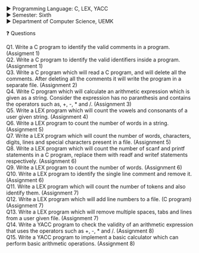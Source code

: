 ▶️ Programming Language: C, LEX, YACC<br />
▶️ Semester: Sixth<br />
▶️ Department of Computer Science, UEMK<br />

❓ Questions

Q1. Write a C program to identify the valid comments in a program. (Assigment 1)<br />
Q2. Write a C program to identify the valid identifiers inside a program. (Assignment 1)<br />
Q3. Write a C program which will read a C program, and will delete all the comments. After deleting all the comments it will write the program in a separate file. (Assignment 2)<br />
Q4. Write C program which will calculate an arithmetic expression which is given as a string. Consider the expression has no paranthesis and contains the operators such as, +, -, * and /. (Assignment 3)<br />
Q5. Write a LEX program which will count the vowels and consonants of a user given string. (Assignment 4)<br />
Q6. Write a LEX program to count the number of words in a string. (Assignment 5)<br />
Q7. Write a LEX program which will count the number of words, characters, digits, lines and special characters present in a file. (Assignment 5)<br />
Q8. Write a LEX program which will count the number of scanf and printf statements in a C program, replace them with readf and writef statements respectively. (Assignment 6)<br />
Q9. Write a LEX program to count the number of words. (Assignment 6)<br />
Q10. Write a LEX program to identify the single line comment and remove it. (Assignment 6)<br />
Q11. Write a LEX program which will count the number of tokens and also identify them. (Assignment 7)<br />
Q12. Write a LEX program which will add line numbers to a file. (C program) (Assignment 7)<br />
Q13. Write a LEX program which will remove multiple spaces, tabs and lines from a user given file. (Assignment 7)<br />
Q14. Write a YACC program to check the validity of an arithmetic expression that uses the operators such as +, -, * and /. (Assignment 8)<br />
Q15. Write a YACC program to implement a basic calculator which can perform basic arithmetic operations. (Assignment 8)
